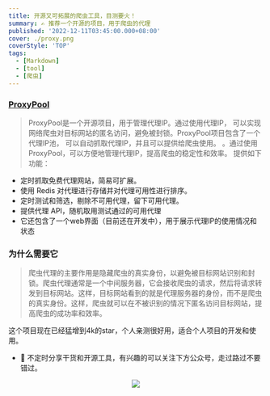 ```yaml
---
title: 开源又可拓展的爬虫工具，目测要火！
summary: ✍ 推荐一个开源的项目，用于爬虫的代理
published: '2022-12-11T03:45:00.000+08:00'
cover: ./proxy.png
coverStyle: 'TOP'
tags:
  - [Markdown]
  - [tool]
  - [爬虫]
---
```


### [ProxyPool](https://docs-svelte-qwer.vercel.app/)

> ProxyPool是一个开源项目，用于管理代理IP。通过使用代理IP，
> 可以实现网络爬虫对目标网站的匿名访问，避免被封锁。ProxyPool项目包含了一个代理IP池，
> 可以自动抓取代理IP，并且可以提供给爬虫使用。
> 。通过使用ProxyPool，可以方便地管理代理IP，提高爬虫的稳定性和效率。
提供如下功能：

- 定时抓取免费代理网站，简易可扩展。
- 使用 Redis 对代理进行存储并对代理可用性进行排序。
- 定时测试和筛选，剔除不可用代理，留下可用代理。
- 提供代理 API，随机取用测试通过的可用代理
- 它还包含了一个web界面（目前还在开发中），用于展示代理IP的使用情况和状态

### 为什么需要它

> 爬虫代理的主要作用是隐藏爬虫的真实身份，以避免被目标网站识别和封锁。爬虫代理通常是一个中间服务器，它会接收爬虫的请求，然后将请求转发到目标网站。这样，目标网站看到的就是代理服务器的身份，而不是爬虫的真实身份。这样，爬虫就可以在不被识别的情况下匿名访问目标网站，提高爬虫的成功率和效率。

这个项目现在已经猛增到4k的star，个人亲测很好用，适合个人项目的开发和使用。

- 🚀 不定时分享干货和开源工具，有兴趣的可以关注下方公众号，走过路过不要错过。

<div align="center"><img src="https://my-bucket-1259813675.cos-website.ap-guangzhou.myqcloud.com/wordpress/2022/05/20220504120500968-300x300.jpg">
</div>